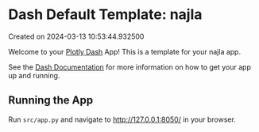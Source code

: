 # Dash Default Template: najla

Created on 2024-03-13 10:53:44.932500

Welcome to your [Plotly Dash](https://plotly.com/dash/) App! This is a template for your najla app.

See the [Dash Documentation](https://dash.plotly.com/introduction) for more information on how to get your app up and running.

## Running the App

Run `src/app.py` and navigate to http://127.0.0.1:8050/ in your browser.